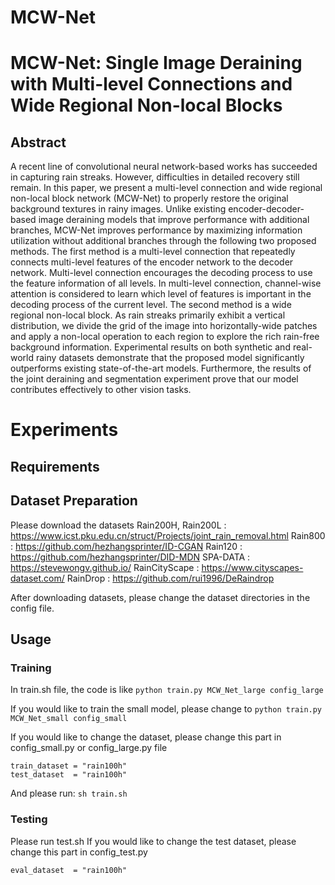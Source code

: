 # MCW-Net



# MCW-Net: Single Image Deraining with Multi-level Connections and Wide Regional Non-local Blocks

## Abstract

A recent line of convolutional neural network-based works has succeeded in capturing rain streaks. However, difficulties in detailed recovery still remain. In this paper, we present a multi-level connection and wide regional non-local block network (MCW-Net) to properly restore the original background textures in rainy images. Unlike existing encoder-decoder-based image deraining models that improve performance with additional branches, MCW-Net improves performance by maximizing information utilization without additional branches through the following two proposed methods. The first method is a multi-level connection that repeatedly connects multi-level features of the encoder network to the decoder network. Multi-level connection encourages the decoding process to use the feature information of all levels. In multi-level connection, channel-wise attention is considered to learn which level of features is important in the decoding process of the current level. The second method is a wide regional non-local block. As rain streaks primarily exhibit a vertical distribution, we divide the grid of the image into horizontally-wide patches and apply a non-local operation to each region to explore the rich rain-free background information. Experimental results on both synthetic and real-world rainy datasets demonstrate that the proposed model significantly outperforms existing state-of-the-art models. Furthermore, the results of the joint deraining and segmentation experiment prove that our model contributes effectively to other vision tasks.



# Experiments
## Requirements


## Dataset Preparation
Please download the datasets
Rain200H, Rain200L : https://www.icst.pku.edu.cn/struct/Projects/joint_rain_removal.html
Rain800            : https://github.com/hezhangsprinter/ID-CGAN
Rain120            : https://github.com/hezhangsprinter/DID-MDN
SPA-DATA           : https://stevewongv.github.io/
RainCityScape      : https://www.cityscapes-dataset.com/
RainDrop           : https://github.com/rui1996/DeRaindrop

After downloading datasets, please change the dataset directories in the config file.

## Usage

### Training
In train.sh file, the code is like
``` python train.py MCW_Net_large config_large ```


If you would like to train the small model, please change to 
``` python train.py MCW_Net_small config_small ```


If you would like to change the dataset, please change this part in config_small.py or config_large.py file
``` 
train_dataset = "rain100h"
test_dataset  = "rain100h"
``` 


And please run: 
``` sh train.sh ```

### Testing 
Please run test.sh 
If you would like to change the test dataset, please change this part in config_test.py


``` eval_dataset  = "rain100h"   ```
